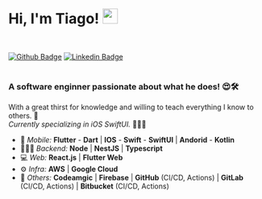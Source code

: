 # Hi, I'm Tiago! <img src="https://media.giphy.com/media/hvRJCLFzcasrR4ia7z/giphy.gif" width="30" >
<br>

[![Github Badge](https://img.shields.io/badge/-Github-000?style=flat-square&logo=Github&logoColor=white&link=https://github.com/joaopaulolndev)](https://github.com/tigosante)
[![Linkedin Badge](https://img.shields.io/badge/-LinkedIn-blue?style=flat-square&logo=Linkedin&logoColor=white&link=https://www.linkedin.com/in/joaopaulolndev/)](https://www.linkedin.com/in/tigosante/)
<br>
<br>

### **A software enginner passionate about what he does!** 😍🛠️

With a great thirst for knowledge and willing to teach everything I know to others. 🧠
<br>
*Currently specializing in iOS SwiftUI.* 👨🏻‍💻

- 📱 *Mobile:* **Flutter** - **Dart** | **IOS** - **Swift** - **SwiftUI** | **Andorid** - **Kotlin**
- 👨🏻‍💻 *Backend:* **Node** | **NestJS** | **Typescript**
- 💻 *Web:* **React.js** | **Flutter Web**
- ⚙️ *Infra:* **AWS** | **Google Cloud**
- 🔵 *Others:* **Codeamgic** | **Firebase** | **GitHub** (CI/CD, Actions) | **GitLab** (CI/CD, Actions) | **Bitbucket** (CI/CD, Actions)

